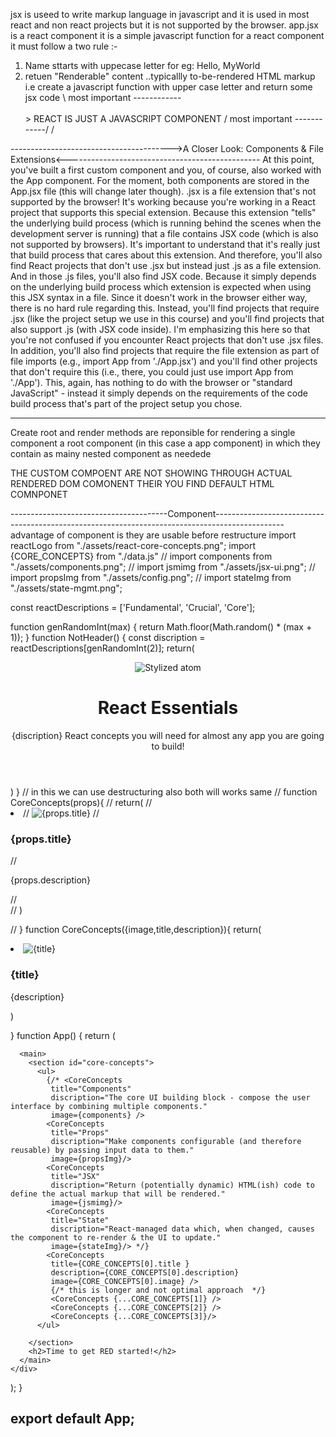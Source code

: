 jsx is useed to write markup language in javascript and it is used in most react and non react projects but it is not supported by the browser.
app.jsx is a react component it is a simple javascript function for a react component it must follow a two rule :-
1) Name sttarts with uppecase letter for eg: Hello, MyWorld
2) retuen "Renderable" content ..typicallly to-be-rendered HTML markup 
i.e create a javascript function with upper case letter and return some jsx code
                          \ 
most important ------------\
                            \
                             > REACT IS JUST A JAVASCRIPT COMPONENT
                            /
most important ------------/
                          /


---------------------------------------->A Closer Look: Components & File Extensions<------------------------------------------------
At this point, you've built a first custom component and you, of course, also worked with the App component.
For the moment, both components are stored in the App.jsx file (this will change later though).
.jsx is a file extension that's not supported by the browser! It's working because you're working in a React project that supports this special extension. Because this extension "tells" the underlying build process (which is running behind the scenes when the development server is running) that a file contains JSX code (which is also not supported by browsers).
It's important to understand that it's really just that build process that cares about this extension.
And therefore, you'll also find React projects that don't use .jsx but instead just .js as a file extension. And in those .js files, you'll also find JSX code. Because it simply depends on the underlying build process which extension is expected when using this JSX syntax in a file.
Since it doesn't work in the browser either way, there is no hard rule regarding this. Instead, you'll find projects that require .jsx (like the project setup we use in this course) and you'll find projects that also support .js (with JSX code inside).
I'm emphasizing this here so that you're not confused if you encounter React projects that don't use .jsx files.
In addition, you'll also find projects that require the file extension as part of file imports (e.g., import App from './App.jsx') and you'll find other projects that don't require this (i.e., there, you could just use import App from './App').
This, again, has nothing to do with the browser or "standard JavaScript" - instead it simply depends on the requirements of the code build process that's part of the project setup you chose.

----------------------------------------------------------------------------------------------------------------------------------------------------------------------------------------------------------------------------------------------------------------------------------------------------------------------------------------------------------------------------------------------


Create root and render methods are reponsible for rendering a single component a root component (in this case a app component) in which they contain as mainy nested component as needede 

THE CUSTOM COMPOENT ARE NOT SHOWING THROUGH ACTUAL RENDERED DOM COMONENT THEIR YOU FIND DEFAULT HTML COMNPONET 



---------------------------------------Component-----------------------------------------------------------------------------------------------
advantage of component is they are usable before restructure import reactLogo from "./assets/react-core-concepts.png";
import {CORE_CONCEPTS} from "./data.js"
// import components from "./assets/components.png";
// import jsmimg from "./assets/jsx-ui.png";
// import propsImg from "./assets/config.png";
// import stateImg from "./assets/state-mgmt.png";



const reactDescriptions = ['Fundamental', 'Crucial', 'Core'];

function genRandomInt(max) {
  return Math.floor(Math.random() * (max + 1));
}
function NotHeader() {
  const discription = reactDescriptions[genRandomInt(2)];
  return(
    <header>
    <img src={reactLogo} alt="Stylized atom" />
    <h1>React Essentials</h1>
    <p>
      {discription} React concepts you will need for almost any app you are
      going to build!
    </p>
  </header>
  )
}
// in this we can use destructuring also both will works same
// function CoreConcepts(props){ 
//   return(
//     <li>
//       <img src={props.image} alt={props.title} />
//       <h3>{props.title}</h3>
//       <p>{props.description}</p>
//     </li>
//   )

// }
function CoreConcepts({image,title,description}){ 
  return(
    <li>
      <img src={image} alt={title} />
      <h3>{title}</h3>
      <p>{description}</p>
    </li>
  )

}
function App() {
  return (
    <div>
    <NotHeader />

      <main>
        <section id="core-concepts">
          <ul>
            {/* <CoreConcepts
             title="Components" 
             discription="The core UI building block - compose the user interface by combining multiple components." 
             image={components} />
            <CoreConcepts
             title="Props" 
             discription="Make components configurable (and therefore reusable) by passing input data to them." 
             image={propsImg}/>
            <CoreConcepts
             title="JSX" 
             discription="Return (potentially dynamic) HTML(ish) code to define the actual markup that will be rendered." 
             image={jsmimg}/>
            <CoreConcepts
             title="State" 
             discription="React-managed data which, when changed, causes the component to re-render & the UI to update." 
             image={stateImg}/> */}
            <CoreConcepts
             title={CORE_CONCEPTS[0].title }
             description={CORE_CONCEPTS[0].description}
             image={CORE_CONCEPTS[0].image} /> 
             {/* this is longer and not optimal approach  */}
             <CoreConcepts {...CORE_CONCEPTS[1]} />
             <CoreConcepts {...CORE_CONCEPTS[2]} />
             <CoreConcepts {...CORE_CONCEPTS[3]}/>
          </ul>
          
        </section>
        <h2>Time to get RED started!</h2>
      </main>
    </div>
  );
}

export default App;
-----------------------------------------------------------------------------------------------------------------------------------------------------
